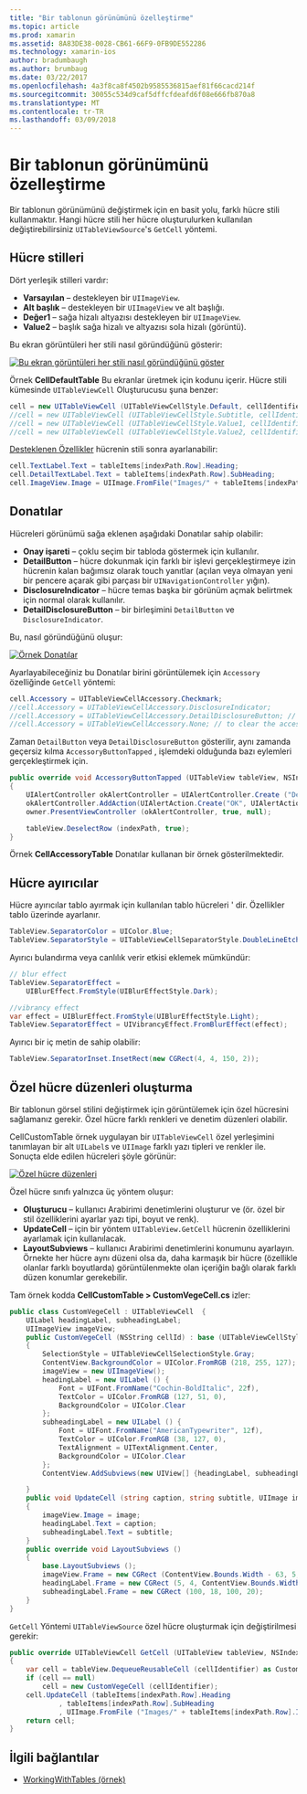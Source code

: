 ```yaml
---
title: "Bir tablonun görünümünü özelleştirme"
ms.topic: article
ms.prod: xamarin
ms.assetid: 8A83DE38-0028-CB61-66F9-0FB9DE552286
ms.technology: xamarin-ios
author: bradumbaugh
ms.author: brumbaug
ms.date: 03/22/2017
ms.openlocfilehash: 4a3f8ca8f4502b9585536815aef81f66cacd214f
ms.sourcegitcommit: 30055c534d9caf5dffcfdeafd6f08e666fb870a8
ms.translationtype: MT
ms.contentlocale: tr-TR
ms.lasthandoff: 03/09/2018
---
```

# <a name="customizing-a-tables-appearance"></a>Bir tablonun görünümünü özelleştirme

Bir tablonun görünümünü değiştirmek için en basit yolu, farklı hücre stili kullanmaktır. Hangi hücre stili her hücre oluşturulurken kullanılan değiştirebilirsiniz `UITableViewSource`'s `GetCell` yöntemi.

## <a name="cell-styles"></a>Hücre stilleri

Dört yerleşik stilleri vardır:

-  **Varsayılan** – destekleyen bir `UIImageView`.
-  **Alt başlık** – destekleyen bir `UIImageView` ve alt başlığı.
-  **Değer1** – sağa hizalı altyazısı destekleyen bir `UIImageView`.
-  **Value2** – başlık sağa hizalı ve altyazısı sola hizalı (görüntü).


Bu ekran görüntüleri her stili nasıl göründüğünü gösterir:

 [![](customizing-table-appearance-images/image7.png "Bu ekran görüntüleri her stili nasıl göründüğünü göster")](customizing-table-appearance-images/image7.png#lightbox)

Örnek **CellDefaultTable** Bu ekranlar üretmek için kodunu içerir. Hücre stili kümesinde `UITableViewCell` Oluşturucusu şuna benzer:

```csharp
cell = new UITableViewCell (UITableViewCellStyle.Default, cellIdentifier);
//cell = new UITableViewCell (UITableViewCellStyle.Subtitle, cellIdentifier);
//cell = new UITableViewCell (UITableViewCellStyle.Value1, cellIdentifier);
//cell = new UITableViewCell (UITableViewCellStyle.Value2, cellIdentifier);
```

[Desteklenen Özellikler](http://developer.xamarin.com/api/type/UIKit.UITableViewCell/) hücrenin stili sonra ayarlanabilir:

```csharp
cell.TextLabel.Text = tableItems[indexPath.Row].Heading;
cell.DetailTextLabel.Text = tableItems[indexPath.Row].SubHeading;
cell.ImageView.Image = UIImage.FromFile("Images/" + tableItems[indexPath.Row].ImageName); // don't use for Value2
```

## <a name="accessories"></a>Donatılar

Hücreleri görünümü sağa eklenen aşağıdaki Donatılar sahip olabilir:

-   **Onay işareti** – çoklu seçim bir tabloda göstermek için kullanılır.
-   **DetailButton** – hücre dokunmak için farklı bir işlevi gerçekleştirmeye izin hücrenin kalan bağımsız olarak touch yanıtlar (açılan veya olmayan yeni bir pencere açarak gibi parçası bir `UINavigationController` yığın).
-   **DisclosureIndicator** – hücre temas başka bir görünüm açmak belirtmek için normal olarak kullanılır.
-   **DetailDisclosureButton** – bir birleşimini `DetailButton` ve `DisclosureIndicator`.


Bu, nasıl göründüğünü oluşur:

 [![](customizing-table-appearance-images/image8.png "Örnek Donatılar")](customizing-table-appearance-images/image8.png#lightbox)

Ayarlayabileceğiniz bu Donatılar birini görüntülemek için `Accessory` özelliğinde `GetCell` yöntemi:

```csharp
cell.Accessory = UITableViewCellAccessory.Checkmark;
//cell.Accessory = UITableViewCellAccessory.DisclosureIndicator;
//cell.Accessory = UITableViewCellAccessory.DetailDisclosureButton; // implement AccessoryButtonTapped
//cell.Accessory = UITableViewCellAccessory.None; // to clear the accessory
```

Zaman `DetailButton` veya `DetailDisclosureButton` gösterilir, aynı zamanda geçersiz kılma `AccessoryButtonTapped` , işlemdeki olduğunda bazı eylemleri gerçekleştirmek için.

```csharp
public override void AccessoryButtonTapped (UITableView tableView, NSIndexPath indexPath)
{
    UIAlertController okAlertController = UIAlertController.Create ("DetailDisclosureButton Touched", tableItems[indexPath.Row].Heading, UIAlertControllerStyle.Alert);
    okAlertController.AddAction(UIAlertAction.Create("OK", UIAlertActionStyle.Default, null));
    owner.PresentViewController (okAlertController, true, null);

    tableView.DeselectRow (indexPath, true);
}
```

Örnek **CellAccessoryTable** Donatılar kullanan bir örnek gösterilmektedir.

## <a name="cell-separators"></a>Hücre ayırıcılar

Hücre ayırıcılar tablo ayırmak için kullanılan tablo hücreleri ' dir. Özellikler tablo üzerinde ayarlanır.

```csharp
TableView.SeparatorColor = UIColor.Blue;
TableView.SeparatorStyle = UITableViewCellSeparatorStyle.DoubleLineEtched;
```

Ayırıcı bulandırma veya canlılık verir etkisi eklemek mümkündür:

```csharp
// blur effect
TableView.SeparatorEffect =
    UIBlurEffect.FromStyle(UIBlurEffectStyle.Dark);

//vibrancy effect
var effect = UIBlurEffect.FromStyle(UIBlurEffectStyle.Light);
TableView.SeparatorEffect = UIVibrancyEffect.FromBlurEffect(effect);
```

Ayırıcı bir iç metin de sahip olabilir:

```csharp
TableView.SeparatorInset.InsetRect(new CGRect(4, 4, 150, 2));
```

## <a name="creating-custom-cell-layouts"></a>Özel hücre düzenleri oluşturma

Bir tablonun görsel stilini değiştirmek için görüntülemek için özel hücresini sağlamanız gerekir. Özel hücre farklı renkleri ve denetim düzenleri olabilir.

CellCustomTable örnek uygulayan bir `UITableViewCell` özel yerleşimini tanımlayan bir alt `UILabel`s ve `UIImage` farklı yazı tipleri ve renkler ile. Sonuçta elde edilen hücreleri şöyle görünür:

 [![](customizing-table-appearance-images/image9.png "Özel hücre düzenleri")](customizing-table-appearance-images/image9.png#lightbox)

Özel hücre sınıfı yalnızca üç yöntem oluşur:

-   **Oluşturucu** – kullanıcı Arabirimi denetimlerini oluşturur ve (ör. özel bir stil özelliklerini ayarlar yazı tipi, boyut ve renk).
-   **UpdateCell** – için bir yöntem `UITableView.GetCell` hücrenin özelliklerini ayarlamak için kullanılacak.
-   **LayoutSubviews** – kullanıcı Arabirimi denetimlerini konumunu ayarlayın. Örnekte her hücre aynı düzeni olsa da, daha karmaşık bir hücre (özellikle olanlar farklı boyutlarda) görüntülenmekte olan içeriğin bağlı olarak farklı düzen konumlar gerekebilir.


Tam örnek kodda **CellCustomTable > CustomVegeCell.cs** izler:

```csharp
public class CustomVegeCell : UITableViewCell  {
    UILabel headingLabel, subheadingLabel;
    UIImageView imageView;
    public CustomVegeCell (NSString cellId) : base (UITableViewCellStyle.Default, cellId)
    {
        SelectionStyle = UITableViewCellSelectionStyle.Gray;
        ContentView.BackgroundColor = UIColor.FromRGB (218, 255, 127);
        imageView = new UIImageView();
        headingLabel = new UILabel () {
            Font = UIFont.FromName("Cochin-BoldItalic", 22f),
            TextColor = UIColor.FromRGB (127, 51, 0),
            BackgroundColor = UIColor.Clear
        };
        subheadingLabel = new UILabel () {
            Font = UIFont.FromName("AmericanTypewriter", 12f),
            TextColor = UIColor.FromRGB (38, 127, 0),
            TextAlignment = UITextAlignment.Center,
            BackgroundColor = UIColor.Clear
        };
        ContentView.AddSubviews(new UIView[] {headingLabel, subheadingLabel, imageView});

    }
    public void UpdateCell (string caption, string subtitle, UIImage image)
    {
        imageView.Image = image;
        headingLabel.Text = caption;
        subheadingLabel.Text = subtitle;
    }
    public override void LayoutSubviews ()
    {
        base.LayoutSubviews ();
        imageView.Frame = new CGRect (ContentView.Bounds.Width - 63, 5, 33, 33);
        headingLabel.Frame = new CGRect (5, 4, ContentView.Bounds.Width - 63, 25);
        subheadingLabel.Frame = new CGRect (100, 18, 100, 20);
    }
}
```

`GetCell` Yöntemi `UITableViewSource` özel hücre oluşturmak için değiştirilmesi gerekir:

```csharp
public override UITableViewCell GetCell (UITableView tableView, NSIndexPath indexPath)
{
    var cell = tableView.DequeueReusableCell (cellIdentifier) as CustomVegeCell;
    if (cell == null)
        cell = new CustomVegeCell (cellIdentifier);
    cell.UpdateCell (tableItems[indexPath.Row].Heading
            , tableItems[indexPath.Row].SubHeading
            , UIImage.FromFile ("Images/" + tableItems[indexPath.Row].ImageName) );
    return cell;
}
```



## <a name="related-links"></a>İlgili bağlantılar

- [WorkingWithTables (örnek)](https://developer.xamarin.com/samples/monotouch/WorkingWithTables)
